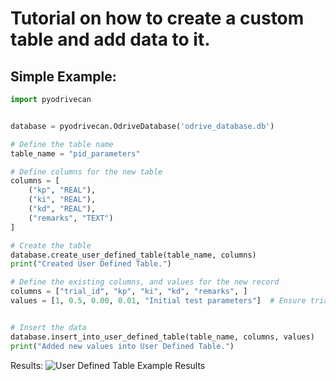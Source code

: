 # Tutorial on how to create a custom table and add data to it. 

## Simple Example: 

```python 
import pyodrivecan


database = pyodrivecan.OdriveDatabase('odrive_database.db')

# Define the table name
table_name = "pid_parameters"

# Define columns for the new table
columns = [
    ("kp", "REAL"),
    ("ki", "REAL"),
    ("kd", "REAL"),
    ("remarks", "TEXT")
]

# Create the table
database.create_user_defined_table(table_name, columns)
print("Created User Defined Table.")

# Define the existing columns, and values for the new record
columns = ["trial_id", "kp", "ki", "kd", "remarks", ]
values = [1, 0.5, 0.00, 0.01, "Initial test parameters"]  # Ensure trial_id 1 exists in ODriveData


# Insert the data
database.insert_into_user_defined_table(table_name, columns, values)
print("Added new values into User Defined Table.")
```

Results:
![User Defined Table Example Results](https://github.com/dylanballback/ODriveCan/tree/main/media/databaseMedia/ODriveCAN_example_database.png)